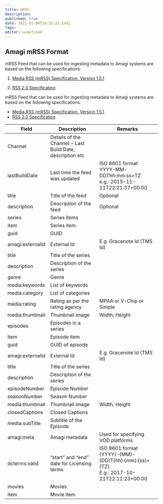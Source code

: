 ```yaml
---
title: mRSS
description: 
published: true
date: 2021-01-08T18:25:23.144Z
tags: 
editor: undefined
---
```


## Amagi mRSS Format

mRSS Feed that can be used for ingesting metadata to Amagi systems are based on the following specifications:

1. [Media RSS (mRSS) Specification, Version 1.5.1](https://www.rssboard.org/media-rss)

2. [RSS 2.0 Specification](https://www.rssboard.org/rss-specification)


mRSS Feed that can be used for ingesting metadata to Amagi systems are based on the following specifications:

* [Media RSS (mRSS) Specification, Version 1.5.1](https://www.rssboard.org/media-rss)
* [RSS 2.0 Specification](https://www.rssboard.org/rss-specification)

Field|Description|Remarks
---|---|---
Channel|Details of the Channel:- Last Build Date, description etc
lastBuildDate|Last time the feed was updated|ISO 8601 format <br/> YYYY-MM-DDThh:mm:ss+TZ <br/> e.g.: 2015-11-11T22:21:37+00:00
title|Title of the feed|Optional
description|Description of the feed|Optional
series|Series items|
item|Series item|
guid|GUID|
amagi:externalId|External Id|E.g. Gracenote Id (TMS Id)
title|Title of the series|
description|Description of the series|
genre|Genre|
media:keywords|List of keywords|
media:category|List of categories|
media:rating|Rating as per the rating agency|MPAA or V-Chip or Simple
media:thumbnail|Thumbnail image|Width, Height
episodes|Episodes in a series|
item|Episode item|
guid|GUID of episode|
amagi:externalId|External Id|E.g. Gracenote Id (TMS Id)
title|Title of the series|
description|Description of the series|
episodeNumber|Episode Number|
seasonNumber|Season Number|
media:thumbnail|Thumbnail image|Width, Height
closedCaptions|Closed Captions|
media:subTitle|Subtitle of the Episode|
amagi:meta|Amagi metadata|Used for specifying VOD platforms
dcterms:valid|“start” and “end” date for Licensing terms|ISO 8601 format <br/> {YYYY}-{MM}-{DD}T{hh}:{mm}:{ss}+{TZ} <br/> E.g.: 2017-10-21T22:11:23+00:00
movies|Movies|
item|Movie item|
